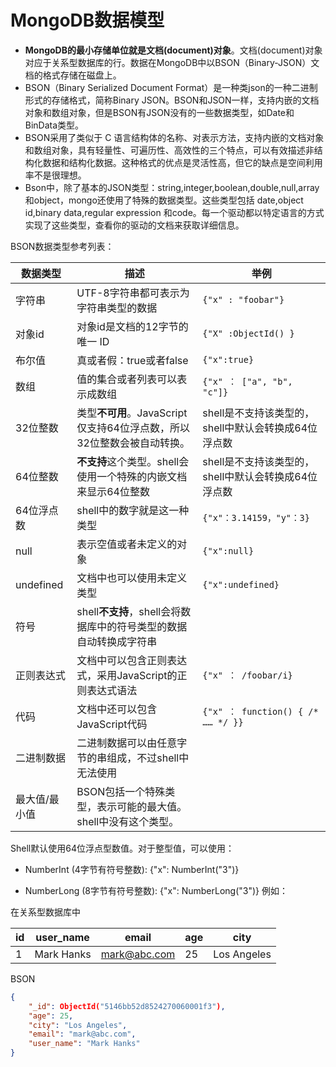 # MongoDB数据模型


-   **MongoDB的最小存储单位就是文档(document)对象**。文档(document)对象对应于关系型数据库的行。数据在MongoDB中以BSON（Binary-JSON）文档的格式存储在磁盘上。 
-   BSON（Binary Serialized Document Format）是一种类json的一种二进制形式的存储格式，简称Binary JSON。BSON和JSON一样，支持内嵌的文档对象和数组对象，但是BSON有JSON没有的一些数据类型，如Date和BinData类型。 
-   BSON采用了类似于 C 语言结构体的名称、对表示方法，支持内嵌的文档对象和数组对象，具有轻量性、可遍历性、高效性的三个特点，可以有效描述非结构化数据和结构化数据。这种格式的优点是灵活性高，但它的缺点是空间利用率不是很理想。 
-   Bson中，除了基本的JSON类型：string,integer,boolean,double,null,array和object，mongo还使用了特殊的数据类型。这些类型包括 date,object id,binary data,regular expression 和code。每一个驱动都以特定语言的方式实现了这些类型，查看你的驱动的文档来获取详细信息。 

BSON数据类型参考列表：

| 数据类型      | 描述                                                         | 举例                                                 |
| ------------- | ------------------------------------------------------------ | ---------------------------------------------------- |
| 字符串        | UTF-8字符串都可表示为字符串类型的数据                        | `{"x" : "foobar"}`                                   |
| 对象id        | 对象id是文档的12字节的唯一 ID                                | `{"X" :ObjectId() }`                                 |
| 布尔值        | 真或者假：true或者false                                      | `{"x":true}`                                         |
| 数组          | 值的集合或者列表可以表示成数组                               | `{"x" ： ["a", "b", "c"]}`                           |
| 32位整数      | 类型**不可用**。JavaScript仅支持64位浮点数，所以32位整数会被自动转换。 | shell是不支持该类型的，shell中默认会转换成64位浮点数 |
| 64位整数      | **不支持**这个类型。shell会使用一个特殊的内嵌文档来显示64位整数 | shell是不支持该类型的，shell中默认会转换成64位浮点数 |
| 64位浮点数    | shell中的数字就是这一种类型                                  | `{"x"：3.14159，"y"：3}`                             |
| null          | 表示空值或者未定义的对象                                     | `{"x":null}`                                         |
| undefined     | 文档中也可以使用未定义类型                                   | `{"x":undefined}`                                    |
| 符号          | shell**不支持**，shell会将数据库中的符号类型的数据自动转换成字符串 |                                                      |
| 正则表达式    | 文档中可以包含正则表达式，采用JavaScript的正则表达式语法     | `{"x" ： /foobar/i}`                                 |
| 代码          | 文档中还可以包含JavaScript代码                               | `{"x" ： function() { /* …… */ }}`                   |
| 二进制数据    | 二进制数据可以由任意字节的串组成，不过shell中无法使用        |                                                      |
| 最大值/最小值 | BSON包括一个特殊类型，表示可能的最大值。shell中没有这个类型。 |                                                      |



Shell默认使用64位浮点型数值。对于整型值，可以使用：

- NumberInt (4字节有符号整数): {"x": NumberInt("3")}

- NumberLong (8字节有符号整数): {"x": NumberLong("3")}
例如：

在关系型数据库中

| id   | user_name  | email        | age  | city        |
| ---- | ---------- | ------------ | ---- | ----------- |
| 1    | Mark Hanks | mark@abc.com | 25   | Los Angeles |

BSON

```json
{
	"_id": ObjectId("5146bb52d8524270060001f3"),
    "age": 25,
    "city": "Los Angeles",
    "email": "mark@abc.com",
    "user_name": "Mark Hanks"
}
```

